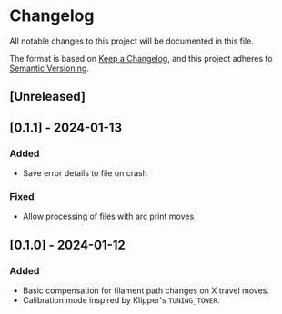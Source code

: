 # Changelog

All notable changes to this project will be documented in this file.

The format is based on [Keep a Changelog](https://keepachangelog.com/en/1.1.0/),
and this project adheres to [Semantic Versioning](https://semver.org/spec/v2.0.0.html).

## [Unreleased]

## [0.1.1] - 2024-01-13

### Added

- Save error details to file on crash

### Fixed

- Allow processing of files with arc print moves

## [0.1.0] - 2024-01-12

### Added

- Basic compensation for filament path changes on X travel moves.
- Calibration mode inspired by Klipper's `TUNING_TOWER`.